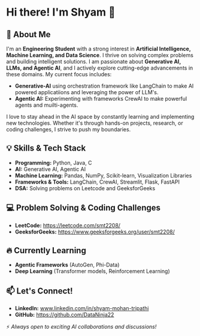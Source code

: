 # Hi there! I'm Shyam 👋

## 🚀 About Me
I'm an **Engineering Student** with a strong interest in **Artificial Intelligence, Machine Learning, and Data Science**. I thrive on solving complex problems and building intelligent solutions. I am passionate about **Generative AI, LLMs, and Agentic AI**, and I actively explore cutting-edge advancements in these domains. My current focus includes:
- **Generative-AI** using orchestration framework like LangChain to make AI powered applicatiions and leveraging the power of LLM's.
- **Agentic AI:** Experimenting with frameworks CrewAI to make powerful agents and muilti-agents.

I love to stay ahead in the AI space by constantly learning and implementing new technologies. Whether it's through hands-on projects, research, or coding challenges, I strive to push my boundaries.

## 💡 Skills & Tech Stack
- **Programming:** Python, Java, C
- **AI:** Generative AI, Agentic AI
- **Machine Learning:** Pandas, NumPy, Scikit-learn, Visualization Libraries
- **Frameworks & Tools:** LangChain, CrewAI, Streamlit, Flask, FastAPI
- **DSA:** Solving problems on Leetcode and GeeksforGeeks

## 💻 Problem Solving & Coding Challenges
- **LeetCode:** https://leetcode.com/smt2208/
- **GeeksforGeeks:** https://www.geeksforgeeks.org/user/smt2208/

## 🔥 Currently Learning
- **Agentic Frameworks** (AutoGen, Phi-Data)
- **Deep Learning** (Transformer models, Reinforcement Learning)

## 📫 Let's Connect!
- **LinkedIn:** www.linkedin.com/in/shyam-mohan-tripathi
- **GitHub:** https://github.com/DataNinja22

⚡ *Always open to exciting AI collaborations and discussions!*

